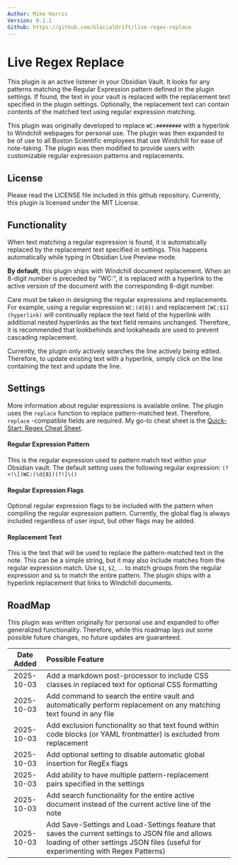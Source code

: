 ```yaml
---
Author: Mike Harris
Version: 0.1.1
Github: https://github.com/GlacialDrift/live-regex-replace
---
```


# Live Regex Replace

This plugin is an active listener in your Obsidian Vault. It looks for any patterns matching the Regular Expression pattern defined in the plugin settings. If found, the text in your vault is replaced with the replacement text specified in the plugin settings. Optionally, the replacement text can contain contents of the matched text using regular expression matching.

This plugin was originally developed to replace `WC:########` with a hyperlink to Windchill webpages for personal use. The plugin was then expanded to be of use to all Boston Scientific employees that use Windchill for ease of note-taking. The plugin was then modified to provide users with customizable regular expression patterns and replacements. 

## License

Please read the LICENSE file included in this github repository. Currently, this plugin is licensed under the MIT License.

## Functionality

When text matching a regular expression is found, it is automatically replaced by the replacement text specified in settings. This happens automatically while typing in Obsidian Live Preview mode.

**By default**, this plugin ships with Windchill document replacement. When an 8-digit number is preceded by "WC:", it is replaced with a hyperlink to the active version of the document with the corresponding 8-digit number.

Care must be taken in designing the regular expressions and replacements. For example, using a regular expression `WC:(d{8})` and replacement `[WC:$1](hyperlink)` will continually replace the text field of the hyperlink with additional nested hyperlinks as the text field remains unchanged. Therefore, it is recommended that lookbehinds and lookaheads are used to prevent cascading replacement.

Currently, the plugin only actively searches the line actively being edited. Therefore, to update existing text with a hyperlink, simply click on the line containing the text and update the line. 

## Settings

More information about regular expressions is available online. The plugin uses the `replace` function to replace pattern-matched text. Therefore, `replace` -compatible fields are required. My go-to cheat sheet is the [Quick-Start: Regex Cheat Sheet](https://www.rexegg.com/regex-quickstart.php).

#### Regular Expression Pattern

This is the regular expression used to pattern match text within your Obsidian vault. The default setting uses the following regular expression:
	`(?<!\[)WC:(\d{8})(?!]\()`

#### Regular Expression Flags

Optional regular expression flags to be included with the pattern when compiling the regular expression pattern. Currently, the global flag is always included regardless of user input, but other flags may be added.

#### Replacement Text

This is the text that will be used to replace the pattern-matched text in the note. This can be a simple string, but it may also include matches from the regular expression match. Use `$1`, `$2`, ... to match groups from the regular expression and `$&` to match the entire pattern. The plugin ships with a hyperlink replacement that links to Windchill documents.

## RoadMap

This plugin was written originally for personal use and expanded to offer generalized functionality. Therefore, while this roadmap lays out some possible future changes, no future updates are guaranteed.

| Date Added  | Possible Feature                                                                                                                                                                        |
|:-----------:|:----------------------------------------------------------------------------------------------------------------------------------------------------------------------------------------|
| 2025-10-03  | Add a markdown post-processor to include CSS classes in replaced text for optional CSS formatting                                                                                       |
| 2025-10-03  | Add command to search the entire vault and automatically perform replacement on any matching text found in any file                                                                     |
| 2025-10-03  | Add exclusion functionality so that text found within code blocks (or YAML frontmatter) is excluded from replacement                                                                    |
| 2025-10-03  | Add optional setting to disable automatic global insertion for RegEx flags                                                                                                              |
| 2025-10-03  | Add ability to have multiple pattern-replacement pairs specified in the settings                                                                                                        |
| 2025-10-03  | Add search functionality for the entire active document instead of the current active line of the note                                                                                  |
| 2025-10-03  | Add Save-Settings and Load-Settings feature that saves the current settings to JSON file and allows loading of other settings JSON files (useful for experimenting with Regex Patterns) |
